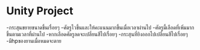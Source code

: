 ﻿# Unity Project

-กระสุนขยายขนาดขึ้นเรื่อยๆ
-ศัตรูไวขึ้นและให้คะแนนมากขึ้นเมื่อเวลาผ่านไป
-ศัตรูมี้เลือดที่เพิ่มมากขึ้นตามเวลาที่ผ่านไป
-หากเลือดศัตรูลดจะเปลี่ยนสีไปเรื่อยๆ
-กระสุนที่ยิงออกไปเปลี่ยนสีไปเรื่อยๆ
-มีhpของยานเมื่อหมดจะตาย